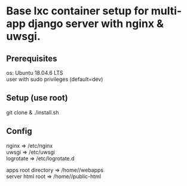 # Base lxc container setup for multi-app django server with nginx & uwsgi.

## Prerequisites
os: Ubuntu 18.04.6 LTS  
user with sudo privileges (default=dev)  

## Setup (use root)  
git clone & ./install.sh  

## Config
nginx => /etc/nginx  
uwsgi => /etc/uwsgi  
logrotate => /etc/logrotate.d  

apps root directory => /home/<USER>/webapps  
server html root => /home/<USER>/public-html  
